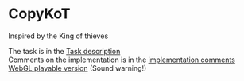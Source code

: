 # CopyKoT 
Inspired by the King of thieves

The task is in the [Task description](Docs/task_description.md)  
Comments on the implementation is in the [implementation comments](Docs/implementation_comments.md)  
[WebGL playable version](https://kkostenkov.github.io/CopyKoT-game-test/Docs/index.html) (Sound warning!)